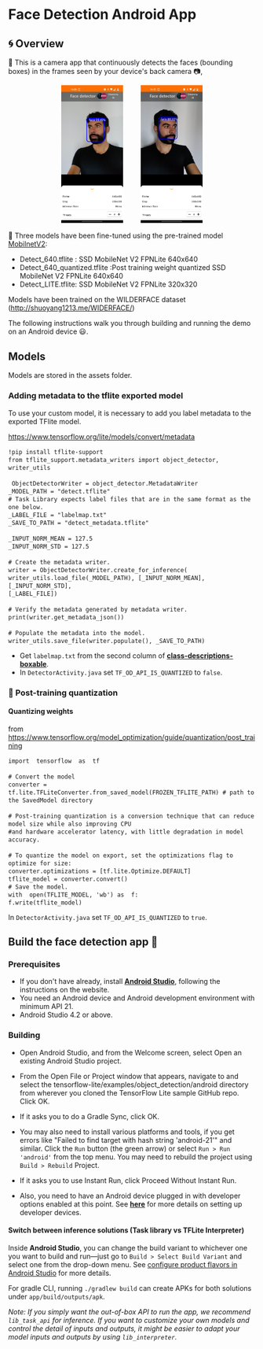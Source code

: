 
# Face Detection Android App 

## 🌀 Overview

📱 This is a camera app that continuously detects the faces (bounding boxes) in the frames seen by your device's back camera :camera:,


<p align="center">
  <img alt="Light" src="./screenshot/Sc1.jpg" width="25%">
&nbsp; &nbsp; &nbsp; &nbsp;
  <img alt="Dark" src="./screenshot/Sc2.jpg" width="25%">
</p>

🚩 Three models have been fine-tuned using the pre-trained model [MobilnetV2](https://github.com/tensorflow/models/blob/master/research/object_detection/g3doc/tf2_detection_zoo.md):

  
* Detect_640.tflite : SSD MobileNet V2 FPNLite 640x640
* Detect_640_quantized.tflite :Post training weight quantized SSD MobileNet V2 FPNLite 640x640
* Detect_LITE.tflite: SSD MobileNet V2 FPNLite 320x320


Models have been trained on the WILDERFACE dataset (http://shuoyang1213.me/WIDERFACE/)
    

The following instructions walk you through building and running the demo on an Android device 😃.
  
  
## Models

 Models are stored in the assets folder.


  ### Adding metadata to the tflite exported model
  To use your custom model, it is necessary to add you label metadata to the exported TFlite model. 
  
  https://www.tensorflow.org/lite/models/convert/metadata
  

    !pip install tflite-support
    from tflite_support.metadata_writers import object_detector, writer_utils 

     ObjectDetectorWriter = object_detector.MetadataWriter
    _MODEL_PATH = "detect.tflite"
    # Task Library expects label files that are in the same format as the one below.
    _LABEL_FILE = "labelmap.txt"
    _SAVE_TO_PATH = "detect_metadata.tflite"
    
    _INPUT_NORM_MEAN = 127.5
    _INPUT_NORM_STD = 127.5

    # Create the metadata writer.
    writer = ObjectDetectorWriter.create_for_inference(
    writer_utils.load_file(_MODEL_PATH), [_INPUT_NORM_MEAN], [_INPUT_NORM_STD],
    [_LABEL_FILE])

    # Verify the metadata generated by metadata writer.
    print(writer.get_metadata_json())

    # Populate the metadata into the model.
    writer_utils.save_file(writer.populate(), _SAVE_TO_PATH)


  

* Get `labelmap.txt` from the second column of
**[class-descriptions-boxable](https://storage.googleapis.com/openimages/2018_04/class-descriptions-boxable.csv)**.
* In `DetectorActivity.java` set `TF_OD_API_IS_QUANTIZED` to `false`.
  
   
### 🚀 Post-training quantization
  #### Quantizing weights
  from https://www.tensorflow.org/model_optimization/guide/quantization/post_training
  
    import  tensorflow  as  tf
 
    # Convert the model
    converter = tf.lite.TFLiteConverter.from_saved_model(FROZEN_TFLITE_PATH) # path to the SavedModel directory
    
    # Post-training quantization is a conversion technique that can reduce model size while also improving CPU
    #and hardware accelerator latency, with little degradation in model accuracy.

    # To quantize the model on export, set the optimizations flag to optimize for size:
    converter.optimizations = [tf.lite.Optimize.DEFAULT]
    tflite_model = converter.convert()
    # Save the model.
    with  open(TFLITE_MODEL, 'wb') as  f:
    f.write(tflite_model)


 In `DetectorActivity.java` set `TF_OD_API_IS_QUANTIZED` to `true`.


## Build the face detection app 📱
### Prerequisites
  
* If you don't have already, install
**[Android Studio](https://developer.android.com/studio/index.html)**,
following the instructions on the website.
* You need an Android device and Android development environment with minimum API 21.
* Android Studio 4.2 or above.



### Building
  
* Open Android Studio, and from the Welcome screen, select Open an existing
Android Studio project.

  
* From the Open File or Project window that appears, navigate to and select
the tensorflow-lite/examples/object_detection/android directory from
wherever you cloned the TensorFlow Lite sample GitHub repo. Click OK.

 
* If it asks you to do a Gradle Sync, click OK.
  

* You may also need to install various platforms and tools, if you get errors
like "Failed to find target with hash string 'android-21'" and similar.
Click the `Run` button (the green arrow) or select `Run > Run 'android'`
from the top menu. You may need to rebuild the project using `Build >
Rebuild` Project.

* If it asks you to use Instant Run, click Proceed Without Instant Run.

* Also, you need to have an Android device plugged in with developer options
enabled at this point. See
**[here](https://developer.android.com/studio/run/device)** for more details
on setting up developer devices.

 
#### Switch between inference solutions (Task library vs TFLite Interpreter)



Inside **Android Studio**, you can change the build variant to whichever one you
want to build and run—just go to `Build > Select Build Variant` and select one
from the drop-down menu. See
[configure product flavors in Android Studio](https://developer.android.com/studio/build/build-variants#product-flavors)
for more details.
  

For gradle CLI, running `./gradlew build` can create APKs for both solutions
under `app/build/outputs/apk`.



*Note: If you simply want the out-of-box API to run the app, we recommend
`lib_task_api` for inference. If you want to customize your own models and
control the detail of inputs and outputs, it might be easier to adapt your model
inputs and outputs by using `lib_interpreter`.*

  
